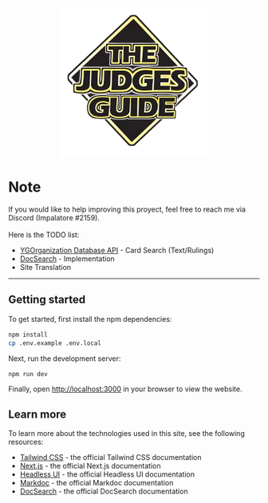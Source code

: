<p align="center">
  <img src="https://github.com/Impalatore/The-Judges-Guide/blob/master/src/images/JudgeLogo.png?raw=true" alt="App Logo" width="300"/>
</p>

# Note

If you would like to help improving this proyect, feel free to reach me via Discord (Impalatore #2159).
\
\
Here is the TODO list:

* [YGOrganization Database API](https://db.ygorganization.com/about/api) - Card Search (Text/Rulings)
* [DocSearch](https://docsearch.algolia.com) - Implementation
* Site Translation

---

## Getting started

To get started, first install the npm dependencies:

```bash
npm install
cp .env.example .env.local
```

Next, run the development server:

```bash
npm run dev
```

Finally, open [http://localhost:3000](http://localhost:3000) in your browser to view the website.

## Learn more

To learn more about the technologies used in this site, see the following resources:

- [Tailwind CSS](https://tailwindcss.com/docs) - the official Tailwind CSS documentation
- [Next.js](https://nextjs.org/docs) - the official Next.js documentation
- [Headless UI](https://headlessui.dev) - the official Headless UI documentation
- [Markdoc](https://markdoc.io) - the official Markdoc documentation
- [DocSearch](https://docsearch.algolia.com) - the official DocSearch documentation
